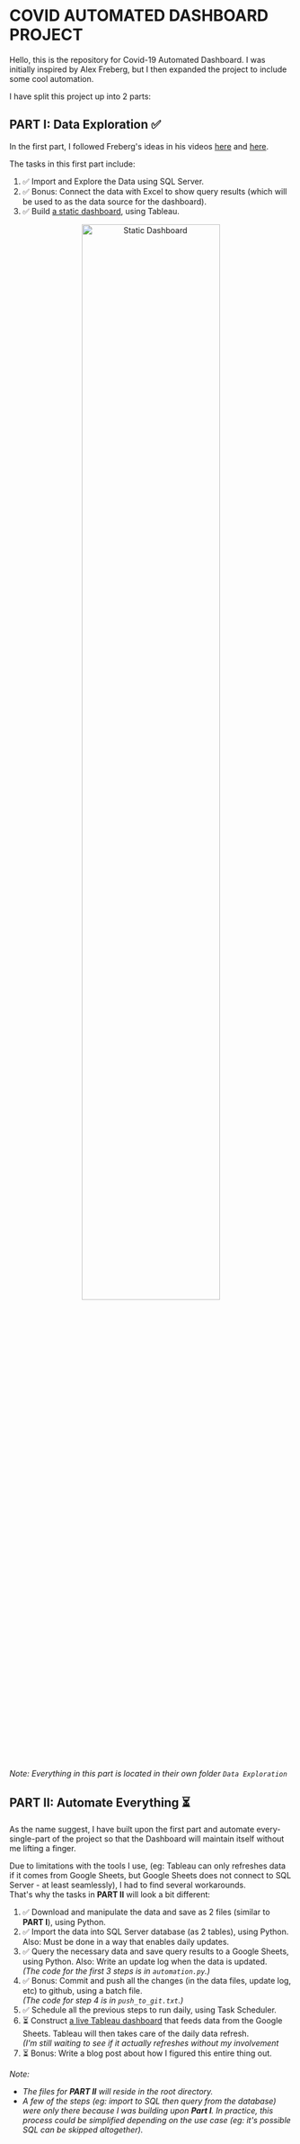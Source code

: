 # COVID AUTOMATED DASHBOARD PROJECT
Hello, this is the repository for Covid-19 Automated Dashboard. I was initially inspired by Alex Freberg, but I then expanded the project to include some cool automation.

I have split this project up into 2 parts:

## PART I: Data Exploration ✅
In the first part, I followed Freberg's ideas in his videos [here](https://youtu.be/qfyynHBFOsM) and [here](https://youtu.be/QILNlRvJlfQ).

The tasks in this first part include:
1. ✅ Import and Explore the Data using SQL Server. 
2. ✅ Bonus: Connect the data with Excel to show query results (which will be used to as the data source for the dashboard).
3. ✅ Build [a static dashboard](https://public.tableau.com/views/CovidAnalysisProject/Dashboard1), using Tableau.<br>

<p align="center">
  <img src="https://user-images.githubusercontent.com/69233484/121325062-7ea61880-c93b-11eb-8388-19ec8a0b9806.png" alt="Static Dashboard" width="70%"/>
</p>

*Note: Everything in this part is located in their own folder `Data Exploration`*

## PART II: Automate Everything ⏳
As the name suggest, I have built upon the first part and automate every-single-part of the project so that the Dashboard will maintain itself without me lifting a finger.

Due to limitations with the tools I use, (eg: Tableau can only refreshes data if it comes from Google Sheets, but Google Sheets does not connect to SQL Server - at least seamlessly), I had to find several workarounds. <br>
That's why the tasks in **PART II** will look a bit different: 
1. ✅ Download and manipulate the data and save as 2 files (similar to **PART I**), using Python.
2. ✅ Import the data into SQL Server database (as 2 tables), using Python. Also: Must be done in a way that enables daily updates.
3. ✅ Query the necessary data and save query results to a Google Sheets, using Python. Also: Write an update log when the data is updated. <br>
*(The code for the first 3 steps is in `automation.py`.)*
4. ✅ Bonus: Commit and push all the changes (in the data files, update log, etc) to github, using a batch file. <br>
*(The code for step 4 is in `push_to_git.txt`.)*
5. ✅ Schedule all the previous steps to run daily, using Task Scheduler.
6. ⏳ Construct [a live Tableau dashboard](https://public.tableau.com/app/profile/giang.son/viz/Book1_16231166790080/Dashboard1) that feeds data from the Google Sheets. Tableau will then takes care of the daily data refresh. <br> *(I'm still waiting to see if it actually refreshes without my involvement*
7. ⏳ Bonus: Write a blog post about how I figured this entire thing out.

*Note:*
- *The files for **PART II** will reside in the root directory.*
- *A few of the steps (eg: import to SQL then query from the database) were only there because I was building upon **Part I**. In practice, this process could be simplified depending on the use case (eg: it's possible SQL can be skipped altogether).*


